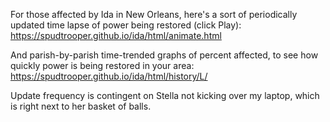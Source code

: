 For those affected by Ida in New Orleans, here's a sort of periodically updated time lapse of power being restored (click Play): https://spudtrooper.github.io/ida/html/animate.html

And parish-by-parish time-trended graphs of percent affected, to see how quickly power is being restored in your area: https://spudtrooper.github.io/ida/html/history/L/

Update frequency is contingent on Stella not kicking over my laptop, which is right next to her basket of balls.
